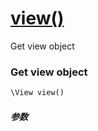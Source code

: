 [view()](http://twinh.github.com/widget/api/view)
=================================================

Get view object

### Get view object
```php
\View view()
```

##### 参数

